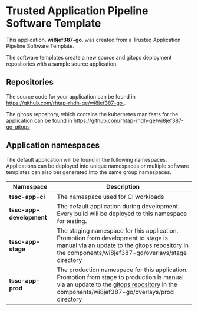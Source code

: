 # Trusted Application Pipeline Software Template

This application, **wi8jef387-go**, was created from a Trusted Application Pipeline Software Template.

The software templates create a new source and gitops deployment repositories with a sample source application. 

## Repositories

The source code for your application can be found in [https://github.com/rhtap-rhdh-qe/wi8jef387-go ](https://github.com/rhtap-rhdh-qe/wi8jef387-go ).
 
The gitops repository, which contains the kubernetes manifests for the application can be found in 
[https://github.com/rhtap-rhdh-qe/wi8jef387-go-gitops ](https://github.com/rhtap-rhdh-qe/wi8jef387-go-gitops ) 

## Application namespaces 

The default application will be found in the following namespaces. Applications can be deployed into unique namespaces or multiple software templates can also bet generated into the same group namespaces.  

|  Namespace   |  Description   |  
| -------- | -------- |
| **tssc-app-ci** | The namespace used for CI workloads |
| **tssc-app-development** | The default application during development. Every build will be deployed to this namespace for testing. |
| **tssc-app-stage** | The staging namespace for this application. Promotion from development to stage is manual via an update to the [gitops repository](https://github.com/rhtap-rhdh-qe/wi8jef387-go-gitops ) in the components/wi8jef387-go/overlays/stage directory |
| **tssc-app-prod** | The production namespace for this application. Promotion from stage to production is manual via an update to the [gitops repository](https://github.com/rhtap-rhdh-qe/wi8jef387-go-gitops ) in the components/wi8jef387-go/overlays/prod directory |